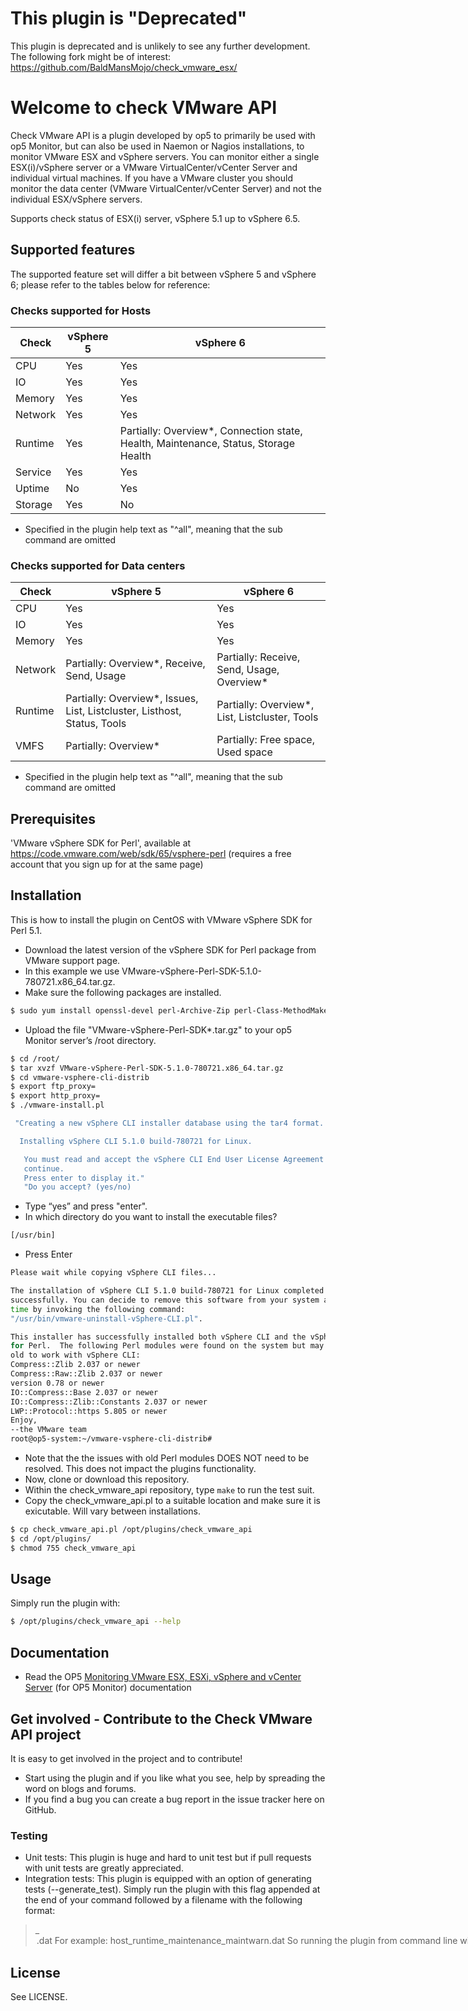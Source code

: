 # This plugin is "Deprecated"

This plugin is deprecated and is unlikely to see any further development.
The following fork might be of interest: https://github.com/BaldMansMojo/check_vmware_esx/

# Welcome to check VMware API
Check VMware API is a plugin developed by op5 to primarily be used with op5
Monitor, but can also be used in Naemon or Nagios installations, to monitor
VMware ESX and vSphere servers. You can monitor either a single ESX(i)/vSphere
server or a VMware VirtualCenter/vCenter Server and individual virtual
machines. If you have a VMware cluster you should monitor the data center
(VMware VirtualCenter/vCenter Server) and not the individual ESX/vSphere
servers.

Supports check status of ESX(i) server, vSphere 5.1 up to vSphere 6.5.

## Supported features

The supported feature set will differ a bit between vSphere 5 and vSphere 6; please refer to the tables below for reference:

### Checks supported for Hosts
| Check   | vSphere 5 | vSphere 6                                                                                 |
|---------|-----------|-------------------------------------------------------------------------------------------|
| CPU     | Yes       | Yes                                                                                       |
| IO      | Yes       | Yes                                                                                       |
| Memory  | Yes       | Yes                                                                                       |
| Network | Yes       | Yes                                                                                       |
| Runtime | Yes       | Partially: Overview*, Connection state, Health, Maintenance, Status, Storage Health       |
| Service | Yes       | Yes                                                                                       |
| Uptime  | No        | Yes                                                                                       |
| Storage | Yes       | No                                                                                        |
* Specified in the plugin help text as "^all", meaning that the sub command are omitted

### Checks supported for Data centers
| Check   | vSphere 5                                                                | vSphere 6                                      |
|---------|--------------------------------------------------------------------------|------------------------------------------------|
| CPU     | Yes                                                                      | Yes                                            |
| IO      | Yes                                                                      | Yes                                            |
| Memory  | Yes                                                                      | Yes                                            |
| Network | Partially: Overview*, Receive, Send, Usage                               | Partially: Receive, Send, Usage, Overview*     |
| Runtime | Partially: Overview*, Issues, List, Listcluster, Listhost, Status, Tools | Partially: Overview*, List, Listcluster, Tools |
| VMFS    | Partially: Overview*                                                     | Partially: Free space, Used space              |
* Specified in the plugin help text as "^all", meaning that the sub command are omitted

## Prerequisites
'VMware vSphere SDK for Perl', available at https://code.vmware.com/web/sdk/65/vsphere-perl (requires a free account that you sign up for at the same page)

## Installation
This is how to install the plugin on CentOS with VMware vSphere SDK for Perl
5.1.
- Download the latest version of the vSphere SDK for Perl package from VMware
  support page.
- In this example we use VMware-vSphere-Perl-SDK-5.1.0-780721.x86_64.tar.gz.
- Make sure the following packages are installed.
```bash
$ sudo yum install openssl-devel perl-Archive-Zip perl-Class-MethodMaker uuid-perl perl-SOAP-Lite perl-XML-SAX perl-XML-NamespaceSupport perl-XML-LibXML perl-MIME-Lite perl-MIME-Types perl-MailTools perl-TimeDate uuid libuuid perl-Data-Dump perl-UUID cpan libxml2-devel perl-libwww-perl perl-Test-MockObject perl-Test-Simple perl-Monitoring-Plugin perl-Class-Accessor perl-Config-Tiny
```
- Upload the file "VMware-vSphere-Perl-SDK*.tar.gz" to your op5 Monitor server’s
/root directory.
```bash
$ cd /root/
$ tar xvzf VMware-vSphere-Perl-SDK-5.1.0-780721.x86_64.tar.gz
$ cd vmware-vsphere-cli-distrib
$ export ftp_proxy=
$ export http_proxy=
$ ./vmware-install.pl

 "Creating a new vSphere CLI installer database using the tar4 format.

  Installing vSphere CLI 5.1.0 build-780721 for Linux.

   You must read and accept the vSphere CLI End User License Agreement to
   continue.
   Press enter to display it."
   "Do you accept? (yes/no)
```
- Type “yes” and press "enter".
- In which directory do you want to install the executable files?
```bash
[/usr/bin]
```
- Press Enter
```bash
Please wait while copying vSphere CLI files...

The installation of vSphere CLI 5.1.0 build-780721 for Linux completed
successfully. You can decide to remove this software from your system at any
time by invoking the following command:
"/usr/bin/vmware-uninstall-vSphere-CLI.pl".

This installer has successfully installed both vSphere CLI and the vSphere SDK
for Perl.  The following Perl modules were found on the system but may be too
old to work with vSphere CLI:
Compress::Zlib 2.037 or newer
Compress::Raw::Zlib 2.037 or newer
version 0.78 or newer
IO::Compress::Base 2.037 or newer
IO::Compress::Zlib::Constants 2.037 or newer
LWP::Protocol::https 5.805 or newer
Enjoy,
--the VMware team
root@op5-system:~/vmware-vsphere-cli-distrib#
```
- Note that the the issues with old Perl modules DOES NOT need to be resolved.
  This does not impact the plugins functionality.
- Now, clone or download this repository.
- Within the check_vmware_api repository, type `make` to run the test suit.
- Copy the check_vmware_api.pl to a suitable location and make sure it is
  exicutable. Will vary between installations.
```bash
$ cp check_vmware_api.pl /opt/plugins/check_vmware_api
$ cd /opt/plugins/
$ chmod 755 check_vmware_api
```

## Usage
Simply run the plugin with:
```bash
$ /opt/plugins/check_vmware_api --help
```

## Documentation
* Read the OP5 [Monitoring VMware ESX, ESXi, vSphere and vCenter Server](https://support.itrsgroup.com/hc/en-us/articles/360020252573-Monitoring-VMware-ESX-ESXi-vSphere-and-vCenter-Server)  (for OP5 Monitor) documentation

## Get involved - Contribute to the Check VMware API project
It is easy to get involved in the project and to contribute!
* Start using the plugin and if you like what you see, help by spreading the word on blogs and forums.
* If you find a bug you can create a bug report in the issue tracker here on GitHub.
### Testing
* Unit tests: This plugin is huge and hard to unit test but if pull requests with unit tests are greatly appreciated.
* Integration tests: This plugin is equipped with an option of generating tests (--generate_test). Simply run the plugin with this flag appended at the end of your command followed by a filename with the following format:

> <target>_<command>_<subcommand>_<option>.dat
For example:
> host_runtime_maintenance_maintwarn.dat
So running the plugin from command line with the following will generate the integration test:
> $ ./check_vmware_api -u <user> -p <password> -H <host_name> -l runtime -s maintenance -o maintwarn --generate_test host_runtime_maintenance_maintwarn.dat
You can omit subcommand and/or option from the command and reflect that in the file name. To run all the tests simply run 'make'.

## License
See LICENSE.
